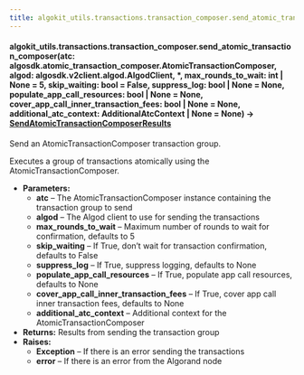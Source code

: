 ```yaml
---
title: algokit_utils.transactions.transaction_composer.send_atomic_transaction_composer
---
```


#### algokit_utils.transactions.transaction_composer.send_atomic_transaction_composer(atc: algosdk.atomic_transaction_composer.AtomicTransactionComposer, algod: algosdk.v2client.algod.AlgodClient, \*, max_rounds_to_wait: int | None = 5, skip_waiting: bool = False, suppress_log: bool | None = None, populate_app_call_resources: bool | None = None, cover_app_call_inner_transaction_fees: bool | None = None, additional_atc_context: AdditionalAtcContext | None = None) → [SendAtomicTransactionComposerResults](#algokit_utils.transactions.transaction_composer.SendAtomicTransactionComposerResults)

Send an AtomicTransactionComposer transaction group.

Executes a group of transactions atomically using the AtomicTransactionComposer.

- **Parameters:**
  - **atc** – The AtomicTransactionComposer instance containing the transaction group to send
  - **algod** – The Algod client to use for sending the transactions
  - **max_rounds_to_wait** – Maximum number of rounds to wait for confirmation, defaults to 5
  - **skip_waiting** – If True, don’t wait for transaction confirmation, defaults to False
  - **suppress_log** – If True, suppress logging, defaults to None
  - **populate_app_call_resources** – If True, populate app call resources, defaults to None
  - **cover_app_call_inner_transaction_fees** – If True, cover app call inner transaction fees, defaults to None
  - **additional_atc_context** – Additional context for the AtomicTransactionComposer
- **Returns:**
  Results from sending the transaction group
- **Raises:**
  - **Exception** – If there is an error sending the transactions
  - **error** – If there is an error from the Algorand node
